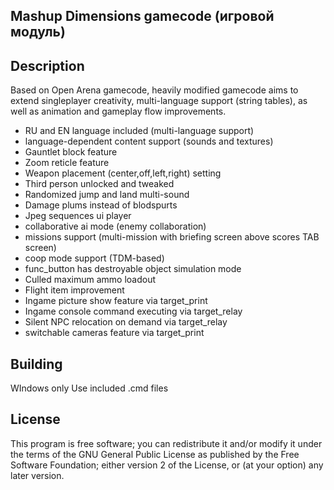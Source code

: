 ## Mashup Dimensions gamecode (игровой модуль)

## Description ##
Based on Open Arena gamecode, heavily modified gamecode aims to extend singleplayer creativity, multi-language support (string tables), as well as animation and gameplay flow improvements.
- RU and EN language included (multi-language support)
- language-dependent content support (sounds and textures)
- Gauntlet block feature
- Zoom reticle feature
- Weapon placement (center,off,left,right) setting
- Third person unlocked and tweaked
- Randomized jump and land multi-sound
- Damage plums instead of blodspurts
- Jpeg sequences ui player
- collaborative ai mode (enemy collaboration)
- missions support (multi-mission with briefing screen above scores TAB screen)
- coop mode support (TDM-based)
- func_button has destroyable object simulation mode
- Culled maximum ammo loadout
- Flight item improvement
- Ingame picture show feature via target_print
- Ingame console command executing via target_relay
- Silent NPC relocation on demand via target_relay
- switchable cameras feature via target_print


## Building ##
WIndows only
Use included .cmd files

## License ##

This program is free software; you can redistribute it and/or modify it under the terms of the GNU General Public License as published by the Free Software Foundation; either version 2 of the License, or (at your option) any later version.

